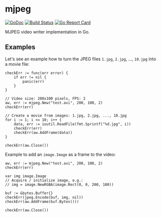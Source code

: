 # mjpeg

[![GoDoc](https://godoc.org/github.com/icza/mjpeg?status.svg)](https://godoc.org/github.com/icza/mjpeg) [![Build Status](https://travis-ci.org/icza/mjpeg.svg?branch=master)](https://travis-ci.org/icza/mjpeg) [![Go Report Card](https://goreportcard.com/badge/github.com/icza/minquery)](https://goreportcard.com/report/github.com/icza/minquery)

MJPEG video writer implementation in Go.

## Examples

Let's see an example how to turn the JPEG files `1.jpg`, `2.jpg`, ..., `10.jpg` into a movie file:

    checkErr := func(err error) {
        if err != nil {
            panic(err)
        }
    }

    // Video size: 200x100 pixels, FPS: 2
    aw, err := mjpeg.New("test.avi", 200, 100, 2)
    checkErr(err)

    // Create a movie from images: 1.jpg, 2.jpg, ..., 10.jpg
    for i := 1; i <= 10; i++ {
        data, err := ioutil.ReadFile(fmt.Sprintf("%d.jpg", i))
        checkErr(err)
        checkErr(aw.AddFrame(data))
    }

    checkErr(aw.Close())

Example to add an `image.Image` as a frame to the video:

    aw, err := mjpeg.New("test.avi", 200, 100, 2)
    checkErr(err)

    var img image.Image
    // Acquire / initialize image, e.g.:
    // img = image.NewRGBA(image.Rect(0, 0, 200, 100))

    buf := &bytes.Buffer{}
    checkErr(jpeg.Encode(buf, img, nil))
    checkErr(aw.AddFrame(buf.Bytes()))

    checkErr(aw.Close())
